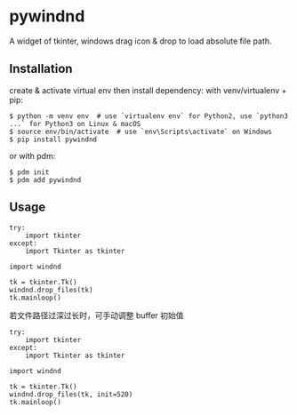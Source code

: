 # pywindnd

A widget of tkinter, windows drag icon & drop to load absolute file path.

## Installation
create & activate virtual env then install dependency:
with venv/virtualenv + pip:

```
$ python -m venv env  # use `virtualenv env` for Python2, use `python3 ...` for Python3 on Linux & macOS
$ source env/bin/activate  # use `env\Scripts\activate` on Windows
$ pip install pywindnd
```

or with pdm:

```
$ pdm init
$ pdm add pywindnd
```

## Usage

```
try:
    import tkinter
except:
    import Tkinter as tkinter

import windnd

tk = tkinter.Tk()
windnd.drop_files(tk)
tk.mainloop()
```

若文件路径过深过长时，可手动调整 buffer 初始值

```
try:
    import tkinter
except:
    import Tkinter as tkinter

import windnd

tk = tkinter.Tk()
windnd.drop_files(tk, init=520)
tk.mainloop()
```
